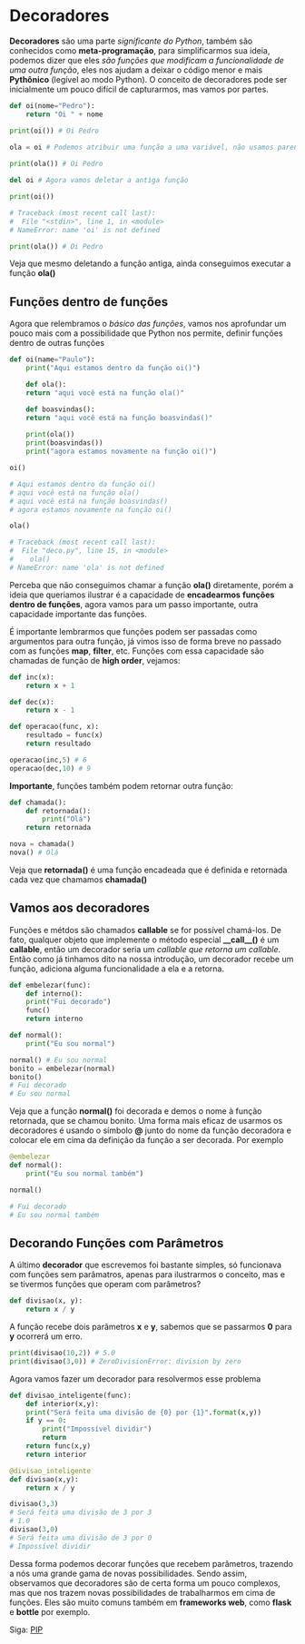 # Decoradores

**Decoradores** são uma parte *significante do Python*, também são conhecidos como **meta-programação**, para simplificarmos sua ideia, podemos dizer que eles *são funções que modificam a funcionalidade de uma outra função*, eles nos ajudam a deixar o código menor e mais **Pythônico** (legível ao modo Python). O conceito de decoradores pode ser inicialmente um pouco difícil de capturarmos, mas vamos por partes.

```python
def oi(nome="Pedro"):
    return "Oi " + nome

print(oi()) # Oi Pedro

ola = oi # Podemos atribuir uma função a uma variável, não usamos parenteses, pois não estamos chamando a função
 
print(ola()) # Oi Pedro

del oi # Agora vamos deletar a antiga função

print(oi()) 

# Traceback (most recent call last):
#  File "<stdin>", line 1, in <module>
# NameError: name 'oi' is not defined

print(ola()) # Oi Pedro
```

Veja que mesmo deletando a função antiga, ainda conseguimos executar a função **ola()**

## Funções dentro de funções

Agora que relembramos o *básico das funções*, vamos nos aprofundar um pouco mais com a possibilidade que Python nos permite, definir funções dentro de outras funções

```python
def oi(name="Paulo"):
    print("Aqui estamos dentro da função oi()")

    def ola():
	return "aqui você está na função ola()"

    def boasvindas():
	return "aqui você está na função boasvindas()"
	
    print(ola())
    print(boasvindas())
    print("agora estamos novamente na função oi()")

oi()

# Aqui estamos dentro da função oi()
# aqui você está na função ola()
# aqui você está na função boasvindas()
# agora estamos novamente na função oi()

ola()

# Traceback (most recent call last):
#  File "deco.py", line 15, in <module>
#    ola()
# NameError: name 'ola' is not defined
```

Perceba que não conseguimos chamar a função **ola()** diretamente, porém a ideia que queriamos ilustrar é a capacidade de **encadearmos** **funções dentro de funções**, agora vamos para um passo importante, outra capacidade importante das funções.

É importante lembrarmos que funções podem ser passadas como argumentos para outra função, já vimos isso de forma breve no passado com as funções **map**, **filter**, etc. Funções com essa capacidade são chamadas de função de **high order**, vejamos:

```python
def inc(x):
    return x + 1

def dec(x):
    return x - 1

def operacao(func, x):
    resultado = func(x)
    return resultado

operacao(inc,5) # 6
operacao(dec,10) # 9
```

**Importante**, funções também podem retornar outra função:

```python
def chamada():
    def retornada():
        print("Olá")
    return retornada

nova = chamada()
nova() # Olá
```

Veja que **retornada()** é uma função encadeada que é definida e retornada cada vez que chamamos **chamada()**

## Vamos aos decoradores

Funções e métdos são chamados **callable** se for possível chamá-los. De fato, qualquer objeto que implemente o método especial **\_\_call_\_\()** é um **callable**, então um decorador seria um *callable que retorna um callable*. Então como já tinhamos dito na nossa introdução, um decorador recebe um função, adiciona alguma funcionalidade a ela e a retorna.

```python
def embelezar(func):
    def interno():
	print("Fui decorado")
	func()
    return interno

def normal():
    print("Eu sou normal")

normal() # Eu sou normal
bonito = embelezar(normal)
bonito() 
# Fui decorado
# Eu sou normal
```

Veja que a função **normal()** foi decorada e demos o nome à função retornada, que se chamou bonito. Uma forma mais eficaz de usarmos os decoradores é usando o símbolo **@** junto do nome da função decoradora e colocar ele em cima da definição da função a ser decorada. Por exemplo

```python
@embelezar
def normal():
    print("Eu sou normal também")

normal()

# Fui decorado
# Eu sou normal também
```

## Decorando Funções com Parâmetros

A último **decorador** que escrevemos foi bastante simples, só funcionava com funções sem parâmatros, apenas para ilustrarmos o conceito, mas e se tivermos funções que operam com parâmetros?

```python
def divisao(x, y):
    return x / y
```

A função recebe dois parâmetros **x** e **y**, sabemos que se passarmos **0** para **y** ocorrerá um erro.

```python
print(divisao(10,2)) # 5.0
print(divisao(3,0)) # ZeroDivisionError: division by zero
```

Agora vamos fazer um decorador para resolvermos esse problema

```python
def divisao_inteligente(func):
    def interior(x,y):
	print("Será feita uma divisão de {0} por {1}".format(x,y))
	if y == 0:
	    print("Impossível dividir")
	    return
	return func(x,y)
    return interior

@divisao_inteligente
def divisao(x,y):
    return x / y		

divisao(3,3)
# Será feita uma divisão de 3 por 3
# 1.0
divisao(3,0)
# Será feita uma divisão de 3 por 0
# Impossível dividir
```

Dessa forma podemos decorar funções que recebem parâmetros, trazendo a nós uma grande gama de novas possibilidades. Sendo assim, observamos que decoradores são de certa forma um pouco complexos, mas que nos trazem novas possibilidades de trabalharmos em cima de funções. Eles são muito comuns também em **frameworks web**, como **flask** e **bottle** por exemplo.

Siga: [PIP](https://github.com/the-akira/Python-Iluminado/blob/master/Capitulos/29.PIP.md)
